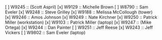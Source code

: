 [ ] W9245 :: (Scott Aspril)
[x] W9129 :: Michelle Brown
[ ] W8790 :: Sam Eveler
[x] W9248 :: Steve Grilley
[x] W9188 :: Melissa McCollough (tower)
[x] W9246 :: Amos Johnson
[x] W9249 :: Nate Kirchner
[x] W9250 :: Patrick Miller (workstation)
[x] W9103 :: Patrick Miller (laptop)
[x] W9247 :: (Mike Ortega)
[x] W9244 :: Dan Painter
[ ] W9251 :: Jeff Reese
[x] W9243 :: Jeff Vickers
[ ] W9802 :: Sam Eveler (laptop)